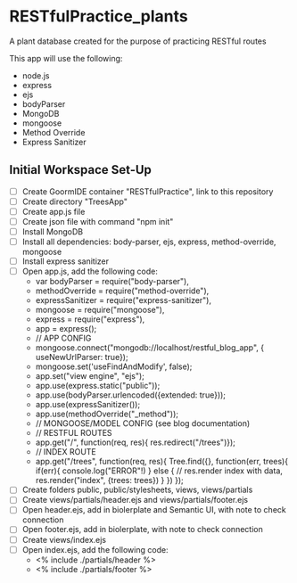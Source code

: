 # RESTfulPractice_plants
A plant database created for the purpose of practicing RESTful routes

This app will use the following:
* node.js
* express
* ejs
* bodyParser
* MongoDB
* mongoose
* Method Override
* Express Sanitizer

## Initial Workspace Set-Up
- [ ] Create GoormIDE container "RESTfulPractice", link to this repository
- [ ] Create directory "TreesApp"
- [ ] Create app.js file
- [ ] Create json file with command "npm init"
- [ ] Install MongoDB
- [ ] Install all dependencies: body-parser, ejs, express, method-override, mongoose
- [ ] Install express sanitizer
- [ ] Open app.js, add the following code:
    - var	bodyParser		    = require("body-parser"),
    - methodOverride		= require("method-override"),
    - expressSanitizer	= require("express-sanitizer"),
    - mongoose 			= require("mongoose"),
    - express				= require("express"),
    - app					= express();
    - // APP CONFIG
    - mongoose.connect("mongodb://localhost/restful_blog_app", { useNewUrlParser: true});
    - mongoose.set('useFindAndModify', false);
    - app.set("view engine", "ejs");
    - app.use(express.static("public"));
    - app.use(bodyParser.urlencoded({extended: true}));
    - app.use(expressSanitizer());
    - app.use(methodOverride("_method"));
    - // MONGOOSE/MODEL CONFIG (see blog documentation)
    - // RESTFUL ROUTES
    - app.get("/", function(req, res){ res.redirect("/trees")});
    - // INDEX ROUTE
    - app.get("/trees", function(req, res){ Tree.find({}, function(err, trees){ if(err){ console.log("ERROR"!) } else { // res.render index with data, res.render("index", {trees: trees}) } }) });
- [ ] Create folders public, public/stylesheets, views, views/partials
- [ ] Create views/partials/header.ejs and views/partials/footer.ejs
- [ ] Open header.ejs, add in biolerplate and Semantic UI, with note to check connection
- [ ] Open footer.ejs, add in biolerplate, with note to check connection
- [ ] Create views/index.ejs
- [ ] Open index.ejs, add the following code:
    - <% include ./partials/header %>
    - <% include ./partials/footer %>
